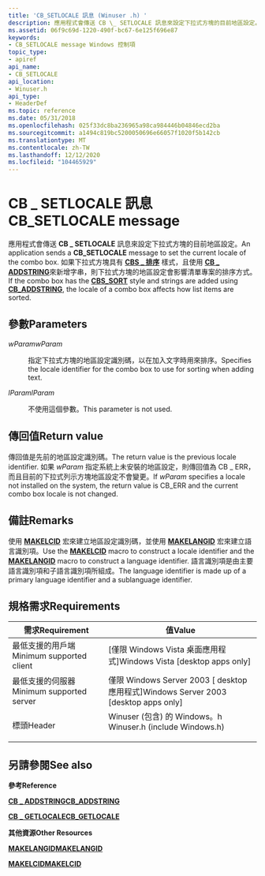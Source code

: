 ```yaml
---
title: 'CB_SETLOCALE 訊息 (Winuser .h) '
description: 應用程式會傳送 CB \_ SETLOCALE 訊息來設定下拉式方塊的目前地區設定。 如果下拉式方塊具有 CBS \_ 排序樣式，且使用 CB ADDSTRING 來新增字串 \_ ，則下拉式方塊的地區設定會影響清單專案的排序方式。
ms.assetid: 06f9c69d-1220-490f-bc67-6e125f696e87
keywords:
- CB_SETLOCALE message Windows 控制項
topic_type:
- apiref
api_name:
- CB_SETLOCALE
api_location:
- Winuser.h
api_type:
- HeaderDef
ms.topic: reference
ms.date: 05/31/2018
ms.openlocfilehash: 025f33dc8ba236965a98ca984446b04846ecd2ba
ms.sourcegitcommit: a1494c819bc5200050696e66057f1020f5b142cb
ms.translationtype: MT
ms.contentlocale: zh-TW
ms.lasthandoff: 12/12/2020
ms.locfileid: "104465929"
---
```

# <a name="cb_setlocale-message"></a><span data-ttu-id="30855-105">CB \_ SETLOCALE 訊息</span><span class="sxs-lookup"><span data-stu-id="30855-105">CB\_SETLOCALE message</span></span>

<span data-ttu-id="30855-106">應用程式會傳送 **CB \_ SETLOCALE** 訊息來設定下拉式方塊的目前地區設定。</span><span class="sxs-lookup"><span data-stu-id="30855-106">An application sends a **CB\_SETLOCALE** message to set the current locale of the combo box.</span></span> <span data-ttu-id="30855-107">如果下拉式方塊具有 [**CBS \_ 排序**](combo-box-styles.md) 樣式，且使用 [**CB \_ ADDSTRING**](cb-addstring.md)來新增字串，則下拉式方塊的地區設定會影響清單專案的排序方式。</span><span class="sxs-lookup"><span data-stu-id="30855-107">If the combo box has the [**CBS\_SORT**](combo-box-styles.md) style and strings are added using [**CB\_ADDSTRING**](cb-addstring.md), the locale of a combo box affects how list items are sorted.</span></span>

## <a name="parameters"></a><span data-ttu-id="30855-108">參數</span><span class="sxs-lookup"><span data-stu-id="30855-108">Parameters</span></span>

<dl> <dt>

<span data-ttu-id="30855-109">*wParam*</span><span class="sxs-lookup"><span data-stu-id="30855-109">*wParam*</span></span> 
</dt> <dd>

<span data-ttu-id="30855-110">指定下拉式方塊的地區設定識別碼，以在加入文字時用來排序。</span><span class="sxs-lookup"><span data-stu-id="30855-110">Specifies the locale identifier for the combo box to use for sorting when adding text.</span></span>

</dd> <dt>

<span data-ttu-id="30855-111">*lParam*</span><span class="sxs-lookup"><span data-stu-id="30855-111">*lParam*</span></span> 
</dt> <dd>

<span data-ttu-id="30855-112">不使用這個參數。</span><span class="sxs-lookup"><span data-stu-id="30855-112">This parameter is not used.</span></span>

</dd> </dl>

## <a name="return-value"></a><span data-ttu-id="30855-113">傳回值</span><span class="sxs-lookup"><span data-stu-id="30855-113">Return value</span></span>

<span data-ttu-id="30855-114">傳回值是先前的地區設定識別碼。</span><span class="sxs-lookup"><span data-stu-id="30855-114">The return value is the previous locale identifier.</span></span> <span data-ttu-id="30855-115">如果 *wParam* 指定系統上未安裝的地區設定，則傳回值為 CB \_ ERR，而且目前的下拉式列示方塊地區設定不會變更。</span><span class="sxs-lookup"><span data-stu-id="30855-115">If *wParam* specifies a locale not installed on the system, the return value is CB\_ERR and the current combo box locale is not changed.</span></span>

## <a name="remarks"></a><span data-ttu-id="30855-116">備註</span><span class="sxs-lookup"><span data-stu-id="30855-116">Remarks</span></span>

<span data-ttu-id="30855-117">使用 [**MAKELCID**](/windows/desktop/api/winnt/nf-winnt-makelcid) 宏來建立地區設定識別碼，並使用 [**MAKELANGID**](/windows/desktop/api/winnt/nf-winnt-makelangid) 宏來建立語言識別項。</span><span class="sxs-lookup"><span data-stu-id="30855-117">Use the [**MAKELCID**](/windows/desktop/api/winnt/nf-winnt-makelcid) macro to construct a locale identifier and the [**MAKELANGID**](/windows/desktop/api/winnt/nf-winnt-makelangid) macro to construct a language identifier.</span></span> <span data-ttu-id="30855-118">語言識別項是由主要語言識別項和子語言識別項所組成。</span><span class="sxs-lookup"><span data-stu-id="30855-118">The language identifier is made up of a primary language identifier and a sublanguage identifier.</span></span>

## <a name="requirements"></a><span data-ttu-id="30855-119">規格需求</span><span class="sxs-lookup"><span data-stu-id="30855-119">Requirements</span></span>



| <span data-ttu-id="30855-120">需求</span><span class="sxs-lookup"><span data-stu-id="30855-120">Requirement</span></span> | <span data-ttu-id="30855-121">值</span><span class="sxs-lookup"><span data-stu-id="30855-121">Value</span></span> |
|-------------------------------------|----------------------------------------------------------------------------------------------------------|
| <span data-ttu-id="30855-122">最低支援的用戶端</span><span class="sxs-lookup"><span data-stu-id="30855-122">Minimum supported client</span></span><br/> | <span data-ttu-id="30855-123">\[僅限 Windows Vista 桌面應用程式\]</span><span class="sxs-lookup"><span data-stu-id="30855-123">Windows Vista \[desktop apps only\]</span></span><br/>                                                           |
| <span data-ttu-id="30855-124">最低支援的伺服器</span><span class="sxs-lookup"><span data-stu-id="30855-124">Minimum supported server</span></span><br/> | <span data-ttu-id="30855-125">僅限 Windows Server 2003 \[ desktop 應用程式\]</span><span class="sxs-lookup"><span data-stu-id="30855-125">Windows Server 2003 \[desktop apps only\]</span></span><br/>                                                     |
| <span data-ttu-id="30855-126">標頭</span><span class="sxs-lookup"><span data-stu-id="30855-126">Header</span></span><br/>                   | <dl> <span data-ttu-id="30855-127"><dt>Winuser (包含) 的 Windows。h </dt></span><span class="sxs-lookup"><span data-stu-id="30855-127"><dt>Winuser.h (include Windows.h)</dt></span></span> </dl> |



## <a name="see-also"></a><span data-ttu-id="30855-128">另請參閱</span><span class="sxs-lookup"><span data-stu-id="30855-128">See also</span></span>

<dl> <dt>

<span data-ttu-id="30855-129">**參考**</span><span class="sxs-lookup"><span data-stu-id="30855-129">**Reference**</span></span>
</dt> <dt>

[<span data-ttu-id="30855-130">**CB \_ ADDSTRING**</span><span class="sxs-lookup"><span data-stu-id="30855-130">**CB\_ADDSTRING**</span></span>](cb-addstring.md)
</dt> <dt>

[<span data-ttu-id="30855-131">**CB \_ GETLOCALE**</span><span class="sxs-lookup"><span data-stu-id="30855-131">**CB\_GETLOCALE**</span></span>](cb-getlocale.md)
</dt> <dt>

<span data-ttu-id="30855-132">**其他資源**</span><span class="sxs-lookup"><span data-stu-id="30855-132">**Other Resources**</span></span>
</dt> <dt>

[<span data-ttu-id="30855-133">**MAKELANGID**</span><span class="sxs-lookup"><span data-stu-id="30855-133">**MAKELANGID**</span></span>](/windows/desktop/api/winnt/nf-winnt-makelangid)
</dt> <dt>

[<span data-ttu-id="30855-134">**MAKELCID**</span><span class="sxs-lookup"><span data-stu-id="30855-134">**MAKELCID**</span></span>](/windows/desktop/api/winnt/nf-winnt-makelcid)
</dt> </dl>

 


